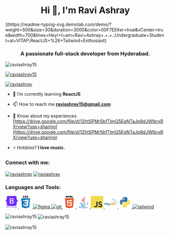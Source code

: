 <h1 align="center">Hi 👋, I'm Ravi Ashray</h1>](https://readme-typing-svg.demolab.com/demo/?weight=500&size=30&duration=3000&color=00F7EE&center=true&vCenter=true&width=700&lines=Hey!+I+am+Ravi+Ashray+.+.+.;Undergraduate+Student+at+VITAP;ReactJS+%26+Tailwind+Enthusiast)
<h3 align="center">A passionate full-stack developer from Hyderabad.</h3>

<p align="left"> <img src="https://komarev.com/ghpvc/?username=raviashray15&label=Profile%20views&color=0e75b6&style=flat" alt="raviashray15" /> </p>

<p align="left"> <a href="https://github.com/ryo-ma/github-profile-trophy"><img src="https://github-profile-trophy.vercel.app/?username=raviashray15" alt="raviashray15" /></a> </p>

<p align="left"> <a href="https://twitter.com/raviashray" target="blank"><img src="https://img.shields.io/twitter/follow/raviashray?logo=twitter&style=for-the-badge" alt="raviashray" /></a> </p>

- 🌱 I’m currently learning **ReactJS**

- 📫 How to reach me **raviashray15@gmail.com**

- 📄 Know about my experiences [https://drive.google.com/file/d/12htSPMr5bfTImQ5EgNTaJp9dJWlbrxRX/view?usp=sharing](https://drive.google.com/file/d/12htSPMr5bfTImQ5EgNTaJp9dJWlbrxRX/view?usp=sharing)

- ⚡ Hobbies? **I love music.**

<h3 align="left">Connect with me:</h3>
<p align="left">
<a href="https://twitter.com/raviashray" target="blank"><img align="center" src="https://raw.githubusercontent.com/rahuldkjain/github-profile-readme-generator/master/src/images/icons/Social/twitter.svg" alt="raviashray" height="30" width="40" /></a>
<a href="https://linkedin.com/in/raviashray" target="blank"><img align="center" src="https://raw.githubusercontent.com/rahuldkjain/github-profile-readme-generator/master/src/images/icons/Social/linked-in-alt.svg" alt="raviashray" height="30" width="40" /></a>
</p>

<h3 align="left">Languages and Tools:</h3>
<p align="left"> <a href="https://getbootstrap.com" target="_blank" rel="noreferrer"> <img src="https://raw.githubusercontent.com/devicons/devicon/master/icons/bootstrap/bootstrap-plain-wordmark.svg" alt="bootstrap" width="40" height="40"/> </a> <a href="https://www.w3schools.com/css/" target="_blank" rel="noreferrer"> <img src="https://raw.githubusercontent.com/devicons/devicon/master/icons/css3/css3-original-wordmark.svg" alt="css3" width="40" height="40"/> </a> <a href="https://www.figma.com/" target="_blank" rel="noreferrer"> <img src="https://www.vectorlogo.zone/logos/figma/figma-icon.svg" alt="figma" width="40" height="40"/> </a> <a href="https://git-scm.com/" target="_blank" rel="noreferrer"> <img src="https://www.vectorlogo.zone/logos/git-scm/git-scm-icon.svg" alt="git" width="40" height="40"/> </a> <a href="https://www.w3.org/html/" target="_blank" rel="noreferrer"> <img src="https://raw.githubusercontent.com/devicons/devicon/master/icons/html5/html5-original-wordmark.svg" alt="html5" width="40" height="40"/> </a> <a href="https://www.java.com" target="_blank" rel="noreferrer"> <img src="https://raw.githubusercontent.com/devicons/devicon/master/icons/java/java-original.svg" alt="java" width="40" height="40"/> </a> <a href="https://developer.mozilla.org/en-US/docs/Web/JavaScript" target="_blank" rel="noreferrer"> <img src="https://raw.githubusercontent.com/devicons/devicon/master/icons/javascript/javascript-original.svg" alt="javascript" width="40" height="40"/> </a> <a href="https://www.mysql.com/" target="_blank" rel="noreferrer"> <img src="https://raw.githubusercontent.com/devicons/devicon/master/icons/mysql/mysql-original-wordmark.svg" alt="mysql" width="40" height="40"/> </a> <a href="https://www.python.org" target="_blank" rel="noreferrer"> <img src="https://raw.githubusercontent.com/devicons/devicon/master/icons/python/python-original.svg" alt="python" width="40" height="40"/> </a> <a href="https://tailwindcss.com/" target="_blank" rel="noreferrer"> <img src="https://www.vectorlogo.zone/logos/tailwindcss/tailwindcss-icon.svg" alt="tailwind" width="40" height="40"/> </a> </p>

<p><img align="left" src="https://github-readme-stats.vercel.app/api/top-langs?username=raviashray15&show_icons=true&locale=en&layout=compact" alt="raviashray15" /></p>

<p>&nbsp;<img align="center" src="https://github-readme-stats.vercel.app/api?username=raviashray15&show_icons=true&locale=en" alt="raviashray15" /></p>

<p><img align="center" src="https://github-readme-streak-stats.herokuapp.com/?user=raviashray15&" alt="raviashray15" /></p>
